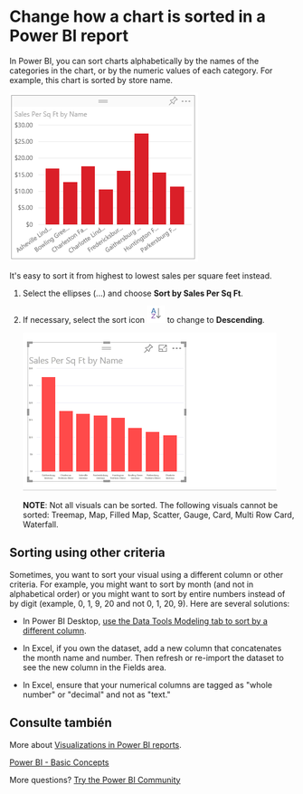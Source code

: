 <properties
   pageTitle="Change how a chart is sorted in a Power BI report"
   description="Change how a chart is sorted in a Power BI report"
   services="powerbi"
   documentationCenter=""
   authors="mihart"
   manager="mblythe"
   backup=""
   editor=""
   tags=""
   qualityFocus="no"
   qualityDate=""/>

<tags
   ms.service="powerbi"
   ms.devlang="NA"
   ms.topic="article"
   ms.tgt_pltfrm="NA"
   ms.workload="powerbi"
   ms.date="10/05/2016"
   ms.author="mihart"/>

# Change how a chart is sorted in a Power BI report

In Power BI, you can sort charts alphabetically by the names of the categories in the chart, or by the numeric values of each category. For example, this chart is sorted by store name.

![](media/powerbi-service-change-how-a-chart-is-sorted/PBI_ChartSortCategory.png)

It's easy to sort it from highest to lowest sales per square feet instead.

1.  Select the ellipses (...) and choose <bpt id="p1">**</bpt>Sort by Sales Per Sq Ft<ept id="p1">**</ept>.

2.  If necessary, select the sort icon <ph id="ph1">![](media/powerbi-service-change-how-a-chart-is-sorted/sortIcon.png)</ph> to change to <bpt id="p1">**</bpt>Descending<ept id="p1">**</ept>.

    ![](media/powerbi-service-change-how-a-chart-is-sorted/sortby.gif)

    <bpt id="p1">**</bpt>NOTE<ept id="p1">**</ept>: Not all visuals can be sorted.  The following visuals cannot be sorted: Treemap, Map, Filled Map, Scatter, Gauge, Card, Multi Row Card, Waterfall.

##  Sorting using other criteria

Sometimes, you want to sort your visual using a different column or other criteria.  For example, you might want to sort by month (and not in alphabetical order) or you might want to sort by entire numbers instead of by digit (example, 0, 1, 9, 20 and not 0, 1, 20, 9).  Here are several solutions:

-   In Power BI Desktop, <bpt id="p1">[</bpt>use the Data Tools Modeling tab to sort by a different column<ept id="p1">](powerbi-desktop-sort-by-column.md)</ept>.

-   In Excel, if you own the dataset, add a new column that concatenates the month name and number. Then refresh or re-import the dataset to see the new column in the Fields area.

-   In Excel, ensure that your numerical columns are tagged as "whole number" or "decimal" and not as "text."

## Consulte también

More about <bpt id="p1">[</bpt>Visualizations in Power BI reports<ept id="p1">](powerbi-service-visualizations-for-reports.md)</ept>.

[Power BI - Basic Concepts](powerbi-service-basic-concepts.md)

More questions? [Try the Power BI Community](http://community.powerbi.com/)
